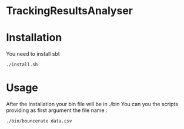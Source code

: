 TrackingResultsAnalyser
=======================


# Installation
You need to install sbt

```
./install.sh
```

# Usage

After the installation your bin file will be in ./bin
You can you the scripts providing as first argument the file name :


```
./bin/bouncerate data.csv
```
